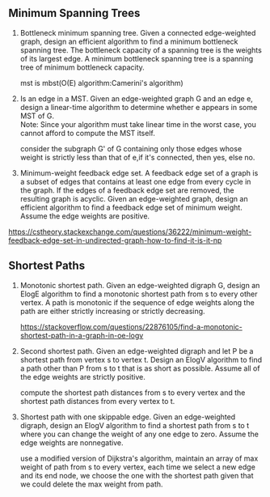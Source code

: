 ## Minimum Spanning Trees
1. Bottleneck minimum spanning tree. Given a connected edge-weighted graph, design an efficient algorithm to find a minimum bottleneck spanning tree. The bottleneck capacity of a spanning tree is the weights of its largest edge. A minimum bottleneck spanning tree is a spanning tree of minimum bottleneck capacity.

   mst is mbst(O(E) algorithm:Camerini's algorithm)
   
2. Is an edge in a MST. Given an edge-weighted graph G and an edge e, design a linear-time algorithm to determine whether e appears in some MST of G.  
   Note: Since your algorithm must take linear time in the worst case, you cannot afford to compute the MST itself.   

   consider the subgraph G' of G containing only those edges whose weight is strictly less than that of e,if it's connected, then yes, else no.
   
3. Minimum-weight feedback edge set. A feedback edge set of a graph is a subset of edges that contains at least one edge from every cycle in the graph. If the edges of a feedback edge set are removed, the resulting graph is acyclic. Given an edge-weighted graph, design an efficient algorithm to find a feedback edge set of minimum weight. Assume the edge weights are positive.

https://cstheory.stackexchange.com/questions/36222/minimum-weight-feedback-edge-set-in-undirected-graph-how-to-find-it-is-it-np

## Shortest Paths
1. Monotonic shortest path. Given an edge-weighted digraph G, design an ElogE algorithm to find a monotonic shortest path from s to every other vertex. A path is monotonic if the sequence of edge weights along the path are either strictly increasing or strictly decreasing.

   https://stackoverflow.com/questions/22876105/find-a-monotonic-shortest-path-in-a-graph-in-oe-logv

2. Second shortest path. Given an edge-weighted digraph and let P be a shortest path from vertex s to vertex t. Design an ElogV algorithm to find a path other than P from s to t that is as short as possible. Assume all of the edge weights are strictly positive.

   compute the shortest path distances from s to every vertex and the shortest path distances from every vertex to t.
   
3. Shortest path with one skippable edge. Given an edge-weighted digraph, design an ElogV algorithm to find a shortest path from s to t where you can change the weight of any one edge to zero. Assume the edge weights are nonnegative.   
   
   use a modified version of Dijkstra's algorithm, maintain an array of max weight of path from s to every vertex, each time we select a new edge and its end node, we choose the one with the shortest path given that we could delete the max weight from path.
   
 

